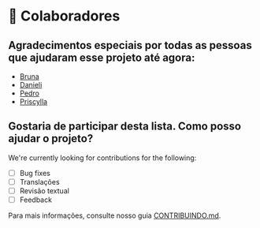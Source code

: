 # 🤝 Colaboradores

## Agradecimentos especiais por todas as pessoas que ajudaram esse projeto até agora:

* [Bruna](https://github.com/PERFIL)
* [Danieli](https://github.com/PERFIL)
* [Pedro](https://github.com/PERFIL)
* [Priscylla](https://github.com/PERFIL)

## Gostaria de participar desta lista. Como posso ajudar o projeto?

We're currently looking for contributions for the following:

- [ ] Bug fixes
- [ ] Translações
- [ ] Revisão textual
- [ ] Feedback

Para mais informações, consulte nosso guia [CONTRIBUINDO.md](CONTRIBUTING.md).
